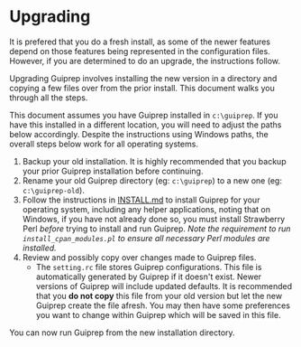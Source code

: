 # Upgrading

It is prefered that you do a fresh install, as some of the newer features
depend on those features being represented in the configuration files. However,
if you are determined to do an upgrade, the instructions follow.

Upgrading Guiprep involves installing the new version in a directory and
copying a few files over from the prior install. This document walks you
through all the steps. 

This document assumes you have Guiprep installed in `c:\guiprep`. If you have
this installed in a different location, you will need to adjust the paths
below accordingly. Despite the instructions using Windows paths, the overall
steps below work for all operating systems.

1. Backup your old installation. It is highly recommended that you backup your
   prior Guiprep installation before continuing.
2. Rename your old Guiprep directory (eg: `c:\guiprep`) to a new one
   (eg: `c:\guiprep-old`).
3. Follow the instructions in [INSTALL.md](INSTALL.md) to install Guiprep
   for your operating system, including any helper applications, noting that
   on Windows, if you have not already done so, you must install Strawberry 
   Perl _before_ trying to install and run Guiprep.
   _Note the requirement to run `install_cpan_modules.pl` to ensure all
   necessary Perl modules are installed._
4. Review and possibly copy over changes made to Guiprep files.
   * The `setting.rc` file stores Guiprep configurations. This file is
     automatically generated by Guiprep if it doesn't exist. Newer versions 
	 of Guiprep will include updated defaults. It is recommended that you 
	 **do not copy** this file from your old version but let the new Guiprep 
	 create the file afresh. You may then have some preferences you want to 
	 change within Guiprep which will be saved in this file.

You can now run Guiprep from the new installation directory.
